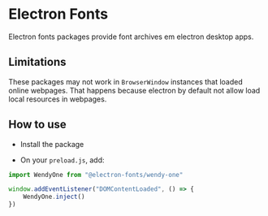 # Electron Fonts

Electron fonts packages provide font archives em electron desktop apps.

## Limitations

These packages may not work in `BrowserWindow` instances that loaded online webpages. That happens because electron by default not allow load local resources in webpages.

## How to use

* Install the package

* On your `preload.js`, add:

```ts
import WendyOne from "@electron-fonts/wendy-one"

window.addEventListener("DOMContentLoaded", () => {
    WendyOne.inject()
})
```